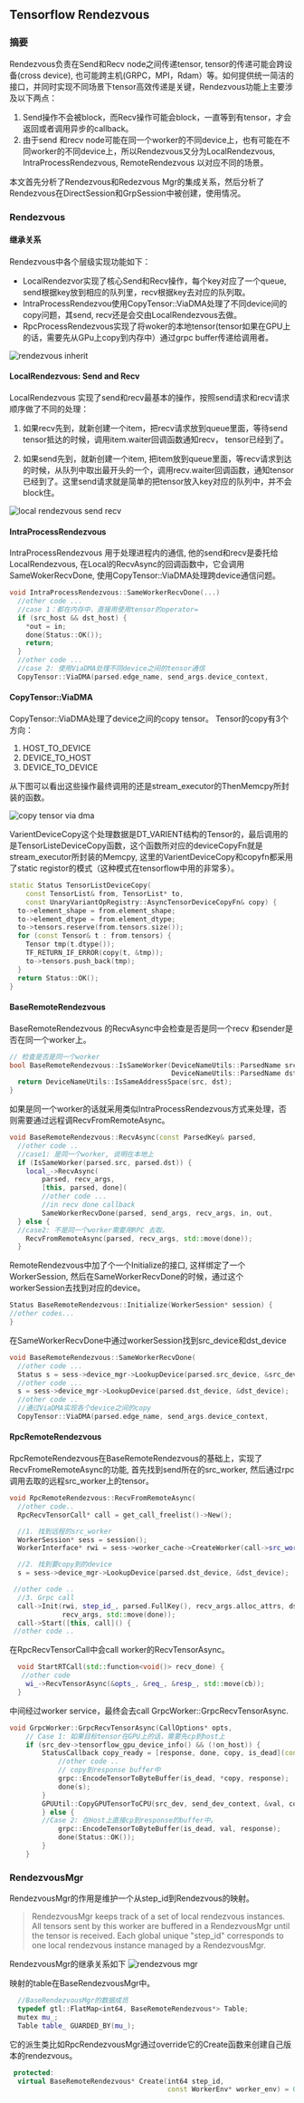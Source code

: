 Tensorflow Rendezvous
---------------------

### 摘要

Rendezvous负责在Send和Recv node之间传递tensor, tensor的传递可能会跨设备(cross device), 也可能跨主机(GRPC，MPI，Rdam）等。如何提供统一简洁的接口，并同时实现不同场景下tensor高效传递是关键，Rendezvous功能上主要涉及以下两点：

1. Send操作不会被block，而Recv操作可能会block，一直等到有tensor，才会返回或者调用异步的callback。
2. 由于send 和recv node可能在同一个worker的不同device上，也有可能在不同worker的不同device上，所以Rendezvous又分为LocalRendezvous, IntraProcessRendezvous, RemoteRendezvous 以对应不同的场景。

本文首先分析了Rendezvous和Redezvous Mgr的集成关系，然后分析了Rendezvous在DirectSession和GrpSession中被创建，使用情况。

### Rendezvous

#### 继承关系
Rendezvous中各个层级实现功能如下：
*  LocalRendezvor实现了核心Send和Recv操作，每个key对应了一个queue, send根据key放到相应的队列里，recv根据key去对应的队列取。
* IntraProcessRendezvou使用CopyTensor::ViaDMA处理了不同device间的copy问题，其send, recv还是会交由LocalRendezvous去做。 
* RpcProcessRendezvous实现了将woker的本地tensor(tensor如果在GPU上的话，需要先从GPu上copy到内存中）通过grpc buffer传递给调用者。

![rendezvous inherit](./images/rendezvous_inherit.jpeg)

#### LocalRendezvous: Send and Recv

LocalRendezvous 实现了send和recv最基本的操作，按照send请求和recv请求顺序做了不同的处理：

1. 如果recv先到，就新创建一个item，把recv请求放到queue里面，等待send tensor抵达的时候，调用item.waiter回调函数通知recv， tensor已经到了。

2. 如果send先到，就新创建一个item, 把item放到queue里面，等recv请求到达的时候，从队列中取出最开头的一个，调用recv.waiter回调函数，通知tensor已经到了。这里send请求就是简单的把tensor放入key对应的队列中，并不会block住。


![local rendezvous send recv](./images/rendezvous_send_recv.jpeg)

#### IntraProcessRendezvous

IntraProcessRendezvous 用于处理进程内的通信, 他的send和recv是委托给LocalRendezvous, 在Local的RecvAsync的回调函数中，它会调用SameWokerRecvDone, 使用CopyTensor::ViaDMA处理跨device通信问题。

```cpp
void IntraProcessRendezvous::SameWorkerRecvDone(...)
  //other code ...
  //case 1：都在内存中，直接用使用tensor的operator=
  if (src_host && dst_host) {
    *out = in;
    done(Status::OK());
    return;
  }
  //other code ...
  //case 2: 使用ViaDMA处理不同device之间的tensor通信
  CopyTensor::ViaDMA(parsed.edge_name, send_args.device_context,
```



#### CopyTensor::ViaDMA

CopyTensor::ViaDMA处理了device之间的copy tensor。 Tensor的copy有3个方向：

1. HOST_TO_DEVICE
2. DEVICE_TO_HOST
3. DEVICE_TO_DEVICE

 从下图可以看出这些操作最终调用的还是stream_executor的ThenMemcpy所封装的函数。 


![copy tensor via dma](./images/copy_tensor_via_dma.jpeg)

VarientDeviceCopy这个处理数据是DT_VARIENT结构的Tensor的，最后调用的是TensorListeDeviceCopy函数，这个函数所对应的deviceCopyFn就是stream_executor所封装的Memcpy, 这里的VarientDeviceCopy和copyfn都采用了static registor的模式（这种模式在tensorflow中用的非常多）。

```cpp
static Status TensorListDeviceCopy(
    const TensorList& from, TensorList* to,
    const UnaryVariantOpRegistry::AsyncTensorDeviceCopyFn& copy) {
  to->element_shape = from.element_shape;
  to->element_dtype = from.element_dtype;
  to->tensors.reserve(from.tensors.size());
  for (const Tensor& t : from.tensors) {
    Tensor tmp(t.dtype());
    TF_RETURN_IF_ERROR(copy(t, &tmp));
    to->tensors.push_back(tmp);
  }
  return Status::OK();
}
```

#### BaseRemoteRendezvous

BaseRemoteRendezvous 的RecvAsync中会检查是否是同一个recv 和sender是否在同一个worker上。


```cpp
// 检查是否是同一个worker
bool BaseRemoteRendezvous::IsSameWorker(DeviceNameUtils::ParsedName src,
                                        DeviceNameUtils::ParsedName dst) {
  return DeviceNameUtils::IsSameAddressSpace(src, dst);
}
```

如果是同一个worker的话就采用类似IntraProcessRendezvous方式来处理，否则需要通过远程调RecvFromRemoteAsync。

```cpp
void BaseRemoteRendezvous::RecvAsync(const ParsedKey& parsed,
  //other code ..
  //case1: 是同一个worker, 说明在本地上
  if (IsSameWorker(parsed.src, parsed.dst)) {
    local_->RecvAsync(
        parsed, recv_args,
        [this, parsed, done](
        //other code ... 
        //in recv done callback
        SameWorkerRecvDone(parsed, send_args, recv_args, in, out,
  } else {
  //case2: 不是同一个worker需要用RPC 去取。
    RecvFromRemoteAsync(parsed, recv_args, std::move(done));
  }
```

RemoteRendezvous中加了个一个Initialize的接口, 这样绑定了一个WorkerSession, 然后在SameWorkerRecvDone的时候，通过这个workerSession去找到对应的device。
```cpp
Status BaseRemoteRendezvous::Initialize(WorkerSession* session) {
//other codes...
}
```
在SameWorkerRecvDone中通过workerSession找到src_device和dst_device
```cpp
void BaseRemoteRendezvous::SameWorkerRecvDone(
  //other code ...
  Status s = sess->device_mgr->LookupDevice(parsed.src_device, &src_device);
  //other code ...
  s = sess->device_mgr->LookupDevice(parsed.dst_device, &dst_device);
  //other code ..
  //通过ViaDMA实现各个device之间的copy
  CopyTensor::ViaDMA(parsed.edge_name, send_args.device_context,
```

#### RpcRemoteRendezvous

RpcRemoteRendezvous在BaseRemoteRendezvous的基础上，实现了RecvFromeRemoteAsync的功能, 首先找到send所在的src_worker, 
然后通过rpc调用去取的远程src_worker上的tensor。


```cpp
void RpcRemoteRendezvous::RecvFromRemoteAsync(
  //other code..
  RpcRecvTensorCall* call = get_call_freelist()->New();

  //1. 找到远程的src_worker
  WorkerSession* sess = session();
  WorkerInterface* rwi = sess->worker_cache->CreateWorker(call->src_worker_);

  //2. 找到要copy到的device
  s = sess->device_mgr->LookupDevice(parsed.dst_device, &dst_device);

 //other code ..
  //3. Grpc call
  call->Init(rwi, step_id_, parsed.FullKey(), recv_args.alloc_attrs, dst_device,
             recv_args, std::move(done));
  call->Start([this, call]() {
 //other code ..
```

在RpcRecvTensorCall中会call worker的RecvTensorAsync。

```cpp
  void StartRTCall(std::function<void()> recv_done) {
   //other code
    wi_->RecvTensorAsync(&opts_, &req_, &resp_, std::move(cb));
  }
```

中间经过worker service，最终会去call GrpcWorker::GrpcRecvTensorAsync.

```cpp
void GrpcWorker::GrpcRecvTensorAsync(CallOptions* opts,
    // Case 1: 如果目标tensor在GPU上的话，需要先cp到host上
    if (src_dev->tensorflow_gpu_device_info() && (!on_host)) {
        StatusCallback copy_ready = [response, done, copy, is_dead](const Status& s) {  
            //other code ..
            // copy到response buffer中
            grpc::EncodeTensorToByteBuffer(is_dead, *copy, response);
            done(s);
        }
        GPUUtil::CopyGPUTensorToCPU(src_dev, send_dev_context, &val, copy, copy_ready);
        } else {
        //Case 2: 在Host上直接cp到response的buffer中。
            grpc::EncodeTensorToByteBuffer(is_dead, val, response);
            done(Status::OK());
        }
    }
```

### RendezvousMgr

RendezvousMgr的作用是维护一个从step_id到Rendezvous的映射。

> RendezvousMgr keeps track of a set of local rendezvous instances.
> All tensors sent by this worker are buffered in a RendezvousMgr
> until the tensor is received.  Each global unique "step_id"
> corresponds to one local rendezvous instance managed by a
> RendezvousMgr.


RendezvousMgr的继承关系如下
![rendezvous mgr](./images/rendezvous_mgr.jpeg)

 映射的table在BaseRendezvousMgr中。

```cpp
  //BaseRendezvousMgr的数据成员
  typedef gtl::FlatMap<int64, BaseRemoteRendezvous*> Table;
  mutex mu_;
  Table table_ GUARDED_BY(mu_);
```

它的派生类比如RpcRendezvousMgr通过override它的Create函数来创建自己版本的rendezvous。

```cpp
 protected:
  virtual BaseRemoteRendezvous* Create(int64 step_id,
                                       const WorkerEnv* worker_env) = 0;
```


